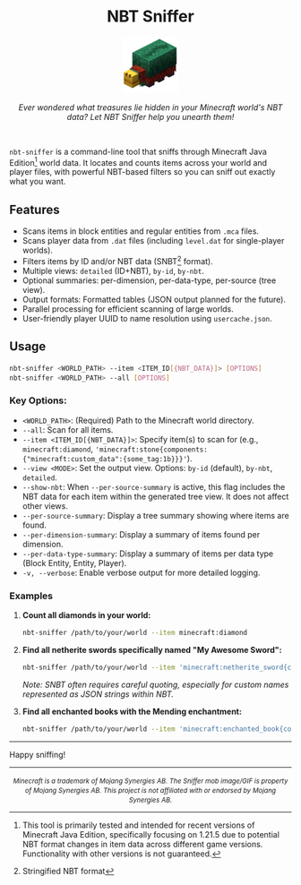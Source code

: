 <div align="center">

  <h1>NBT Sniffer</h1>

  <img src="https://raw.githubusercontent.com/Lemonzyy/nbt-sniffer/refs/heads/main/assets/sniffer_sniffing.gif" alt="NBT Sniffer Logo - A Minecraft Sniffer sniffing" width="20%">
  <br/>

  <p><em>Ever wondered what treasures lie hidden in your Minecraft world's NBT data? Let NBT Sniffer help you unearth them!</em></p>
</div>
<br/>

`nbt-sniffer` is a command-line tool that sniffs through Minecraft Java Edition[^version_note] world data. It locates and counts items across your world and player files, with powerful NBT-based filters so you can sniff out exactly what you want.

## Features

- Scans items in block entities and regular entities from `.mca` files.
- Scans player data from `.dat` files (including `level.dat` for single-player worlds).
- Filters items by ID and/or NBT data (SNBT[^snbt] format).
- Multiple views: `detailed` (ID+NBT), `by-id`, `by-nbt`.
- Optional summaries: per-dimension, per-data-type, per-source (tree view).
- Output formats: Formatted tables (JSON output planned for the future).
- Parallel processing for efficient scanning of large worlds.
- User-friendly player UUID to name resolution using `usercache.json`.

## Usage

```bash
nbt-sniffer <WORLD_PATH> --item <ITEM_ID[{NBT_DATA}]> [OPTIONS]
nbt-sniffer <WORLD_PATH> --all [OPTIONS]
```

### Key Options:

- `<WORLD_PATH>`: (Required) Path to the Minecraft world directory.
- `--all`: Scan for all items.
- `--item <ITEM_ID[{NBT_DATA}]>`: Specify item(s) to scan for (e.g., `minecraft:diamond`, `'minecraft:stone{components:{"minecraft:custom_data":{some_tag:1b}}}'`).
- `--view <MODE>`: Set the output view. Options: `by-id` (default), `by-nbt`, `detailed`.
- `--show-nbt`: When `--per-source-summary` is active, this flag includes the NBT data for each item within the generated tree view. It does not affect other views.
- `--per-source-summary`: Display a tree summary showing where items are found.
- `--per-dimension-summary`: Display a summary of items found per dimension.
- `--per-data-type-summary`: Display a summary of items per data type (Block Entity, Entity, Player).
- `-v, --verbose`: Enable verbose output for more detailed logging.

### Examples

1.  **Count all diamonds in your world:**

    ```bash
    nbt-sniffer /path/to/your/world --item minecraft:diamond
    ```

2.  **Find all netherite swords specifically named "My Awesome Sword":**

    ```bash
    nbt-sniffer /path/to/your/world --item 'minecraft:netherite_sword{components:{"minecraft:custom_name":"\"My Awesome Sword\""}}'
    ```

    _Note: SNBT often requires careful quoting, especially for custom names represented as JSON strings within NBT._

3.  **Find all enchanted books with the Mending enchantment:**
    ```bash
    nbt-sniffer /path/to/your/world --item 'minecraft:enchanted_book{components:{"minecraft:stored_enchantments":{"minecraft:mending":1}}}'
    ```

---

Happy sniffing!

---

<div align="center">
  <small><em>Minecraft is a trademark of Mojang Synergies AB. The Sniffer mob image/GIF is property of Mojang Synergies AB. This project is not affiliated with or endorsed by Mojang Synergies AB.</em></small>
</div>

[^version_note]: This tool is primarily tested and intended for recent versions of Minecraft Java Edition, specifically focusing on 1.21.5 due to potential NBT format changes in item data across different game versions. Functionality with other versions is not guaranteed.
[^snbt]: Stringified NBT format
